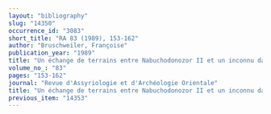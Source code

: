 ```yaml
---
layout: "bibliography"
slug: "14350"
occurrence_id: "3083"
short_title: "RA 83 (1989), 153-162"
author: "Bruschweiler, Françoise"
publication_year: "1989"
title: "Un échange de terrains entre Nabuchodonozor II et un inconnu dans la région de Sippar"
volume_no_: "83"
pages: "153-162"
journal: "Revue d'Assyriologie et d'Archéologie Orientale"
title: "Un échange de terrains entre Nabuchodonozor II et un inconnu dans la région de Sippar"
previous_item: "14353"
---
```

